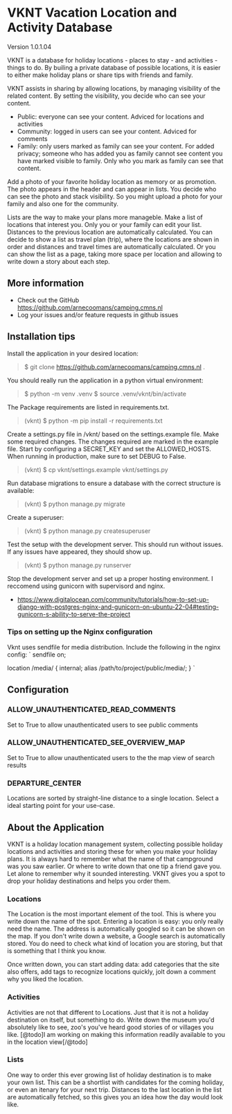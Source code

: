 # VKNT Vacation Location and Activity Database

Version 1.0.1.04

VKNT is a database for holiday locations - places to stay - and activities - things to do. By builing a
private database of possible locations, it is easier to either make holiday plans or share tips with
friends and family.


VKNT assists in sharing by allowing locations, by managing visibility of the related content. By setting
the visibility, you decide who can see your content.
- Public: everyone can see your content. Adviced for locations and activities
- Community: logged in users can see your content. Adviced for comments
- Family: only users marked as family can see your content.
For added privacy; someone who has added you as family cannot see content you have marked visible to
family. Only who you mark as family can see that content. 


Add a photo of your favorite holiday location as memory or as promotion. The photo appears in the header 
and can appear in lists. You decide who can see the photo and stack visibility. So you might upload a photo
for your family and also one for the community.

Lists are the way to make your plans more manageble. Make a list of locations that interest you. Only you
or your family can edit your list. Distances to the previous location are automatically calculated. 
You can decide to show a list as travel plan (trip), where the locations are shown in order and distances
and travel times are automatically calculated. Or you can show the list as a page, taking more space per 
location and allowing to write down a story about each step. 

## More information
- Check out the GitHub https://github.com/arnecoomans/camping.cmns.nl
- Log your issues and/or feature requests in github issues

## Installation tips
Install the application in your desired location:

> $ git clone https://github.com/arnecoomans/camping.cmns.nl .

You should really run the application in a python virtual environment:

> $ python -m venv .venv
> $ source .venv/vknt/bin/activate


The Package requirements are listed in requirements.txt. 

> (vknt) $ python -m pip install -r requirements.txt

Create a settings.py file in /vknt/ based on the settings.example file. Make some required changes.
The changes required are marked in the example file. Start by configuring a SECRET_KEY and set the ALLOWED_HOSTS.
When running in production, make sure to set DEBUG to False.

> (vknt) $ cp vknt/settings.example vknt/settings.py


Run database migrations to ensure a database with the correct structure is available:

> (vknt) $ python manage.py migrate


Create a superuser:

> (vknt) $ python manage.py createsuperuser


Test the setup with the development server. This should run without issues. If any issues have appeared, they should show up.

> (vknt) $ python manage.py runserver


Stop the development server and set up a proper hosting environment. I reccomend using gunicorn with supervisord and nginx.
- https://www.digitalocean.com/community/tutorials/how-to-set-up-django-with-postgres-nginx-and-gunicorn-on-ubuntu-22-04#testing-gunicorn-s-ability-to-serve-the-project

### Tips on setting up the Nginx configuration
Vknt uses sendfile for media distribution. Include the following in the nginx config:
`
sendfile on;

location /media/ {
  internal;
  alias   /path/to/project/public/media/;
}
`

## Configuration
### ALLOW_UNAUTHENTICATED_READ_COMMENTS
Set to True to allow unauthenticated users to see public comments
### ALLOW_UNAUTHENTICATED_SEE_OVERVIEW_MAP
Set to True to allow unauthenticated users to the the map view of search results
### DEPARTURE_CENTER
Locations are sorted by straight-line distance to a single location. Select a ideal starting point for your use-case.

## About the Application

VKNT is a holiday location management system, collecting possible holiday locations and activities and storing these 
for when you make your holiday plans. It is always hard to remember what the name of that campground was you saw earlier.
Or where to write down that one tip a friend gave you. Let alone to remember why it sounded interesting. VKNT gives you 
a spot to drop your holiday destinations and helps you order them.

### Locations
The Location is the most important element of the tool. This is where you write down the name of the spot. Entering a
location is easy: you only really need the name. The address is automatically googled so it can be shown on the map. 
If you don't write down a website, a Google search is automatically stored. You do need to check what kind of location
you are storing, but that is something that I think you know. 

Once written down, you can start adding data: add categories that the site also offers, add tags to recognize locations
quickly, jolt down a comment why you liked the location. 

### Activities
Activities are not that different to Locations. Just that it is not a holiday destination on itself, but something to do.
Write down the museum you'd absolutely like to see, zoo's you've heard good stories of or villages you like. 
[@todo]I am working on making this information readily available to you in the location view[/@todo]

### Lists
One way to order this ever growing list of holiday destination is to make your own list. This can be a shortlist with 
candidates for the coming holiday, or even an itenary for your next trip. 
Distances to the last location in the list are automatically fetched, so this gives you an idea how the day would look like. 